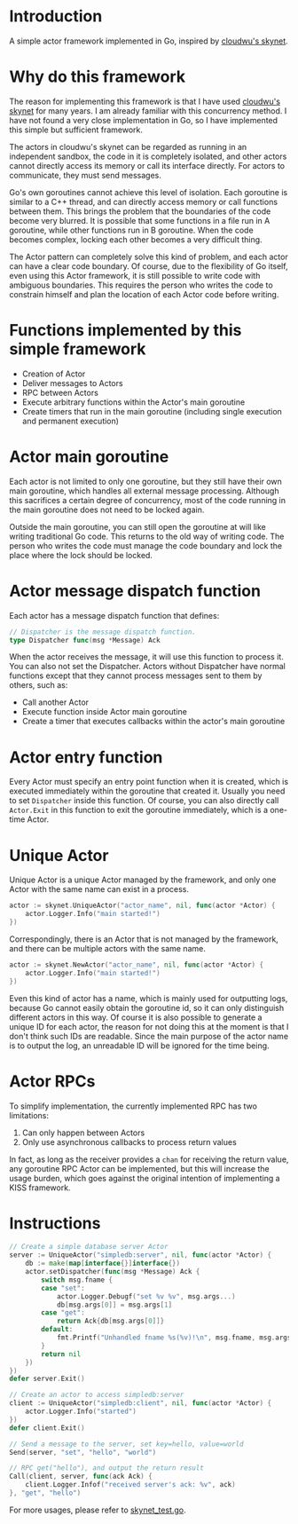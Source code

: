 # Introduction
A simple actor framework implemented in Go, inspired by [cloudwu's skynet](https://github.com/cloudwu/skynet).

# Why do this framework
The reason for implementing this framework is that I have used [cloudwu's skynet](https://github.com/cloudwu/skynet) for many years. I am already familiar with this concurrency method. I have not found a very close implementation in Go, so I have implemented this simple but sufficient framework.

The actors in cloudwu's skynet can be regarded as running in an independent sandbox, the code in it is completely isolated, and other actors cannot directly access its memory or call its interface directly. For actors to communicate, they must send messages.

Go's own goroutines cannot achieve this level of isolation. Each goroutine is similar to a C++ thread, and can directly access memory or call functions between them. This brings the problem that the boundaries of the code become very blurred. It is possible that some functions in a file run in A goroutine, while other functions run in B goroutine. When the code becomes complex, locking each other becomes a very difficult thing.

The Actor pattern can completely solve this kind of problem, and each actor can have a clear code boundary. Of course, due to the flexibility of Go itself, even using this Actor framework, it is still possible to write code with ambiguous boundaries. This requires the person who writes the code to constrain himself and plan the location of each Actor code before writing.

# Functions implemented by this simple framework
* Creation of Actor
* Deliver messages to Actors
* RPC between Actors
* Execute arbitrary functions within the Actor's main goroutine
* Create timers that run in the main goroutine (including single execution and permanent execution)

# Actor main goroutine
Each actor is not limited to only one goroutine, but they still have their own main goroutine, which handles all external message processing. Although this sacrifices a certain degree of concurrency, most of the code running in the main goroutine does not need to be locked again.

Outside the main goroutine, you can still open the goroutine at will like writing traditional Go code. This returns to the old way of writing code. The person who writes the code must manage the code boundary and lock the place where the lock should be locked.

# Actor message dispatch function
Each actor has a message dispatch function that defines:
````go
// Dispatcher is the message dispatch function.
type Dispatcher func(msg *Message) Ack
````
When the actor receives the message, it will use this function to process it.
You can also not set the Dispatcher. Actors without Dispatcher have normal functions except that they cannot process messages sent to them by others, such as:
* Call another Actor
* Execute function inside Actor main goroutine
* Create a timer that executes callbacks within the actor's main goroutine

# Actor entry function
Every Actor must specify an entry point function when it is created, which is executed immediately within the goroutine that created it.
Usually you need to set `Dispatcher` inside this function.
Of course, you can also directly call `Actor.Exit` in this function to exit the goroutine immediately, which is a one-time Actor.

# Unique Actor
Unique Actor is a unique Actor managed by the framework, and only one Actor with the same name can exist in a process.
````go
actor := skynet.UniqueActor("actor_name", nil, func(actor *Actor) {
    actor.Logger.Info("main started!")
})
````

Correspondingly, there is an Actor that is not managed by the framework, and there can be multiple actors with the same name.
````go
actor := skynet.NewActor("actor_name", nil, func(actor *Actor) {
    actor.Logger.Info("main started!")
})
````
Even this kind of actor has a name, which is mainly used for outputting logs, because Go cannot easily obtain the goroutine id, so it can only distinguish different actors in this way. Of course it is also possible to generate a unique ID for each actor, the reason for not doing this at the moment is that I don't think such IDs are readable. Since the main purpose of the actor name is to output the log, an unreadable ID will be ignored for the time being.

# Actor RPCs
To simplify implementation, the currently implemented RPC has two limitations:
1. Can only happen between Actors
2. Only use asynchronous callbacks to process return values

In fact, as long as the receiver provides a `chan` for receiving the return value, any goroutine RPC Actor can be implemented, but this will increase the usage burden, which goes against the original intention of implementing a KISS framework.

# Instructions
````go
// Create a simple database server Actor
server := UniqueActor("simpledb:server", nil, func(actor *Actor) {
    db := make(map[interface{}]interface{})
    actor.setDispatcher(func(msg *Message) Ack {
        switch msg.fname {
        case "set":
            actor.Logger.Debugf("set %v %v", msg.args...)
            db[msg.args[0]] = msg.args[1]
        case "get":
            return Ack{db[msg.args[0]]}
        default:
            fmt.Printf("Unhandled fname %s(%v)!\n", msg.fname, msg.args)
        }
        return nil
    })
})
defer server.Exit()

// Create an actor to access simpledb:server
client := UniqueActor("simpledb:client", nil, func(actor *Actor) {
    actor.Logger.Info("started")
})
defer client.Exit()

// Send a message to the server, set key=hello, value=world
Send(server, "set", "hello", "world")

// RPC get("hello"), and output the return result
Call(client, server, func(ack Ack) {
    client.Logger.Infof("received server's ack: %v", ack)
}, "get", "hello")
````

For more usages, please refer to [skynet_test.go](skynet_test.go).
